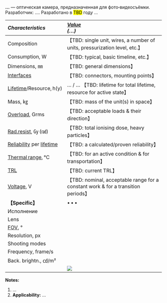 **…** — оптическая камера, предназначенная для фото‑видеосъёмки.  
Разработчик: …. Разработано в <mark>TBD</mark> году …

|*Characteristics*|*[Value](si.md)<br> (…)*|
|:--|:--|
|Composition| 【TBD: single unit, wires, a number of units, pressurization level, etc.】 |
|Consumption, W| 【TBD: typical, basic timeline, etc.】 |
|Dimensions, ㎜| 【TBD: general dimensions】 |
|[Interfaces](interface.md)| 【TBD: connectors, mounting points】 |
|[Lifetime](lifetime.md)/Resource, h(y)| … / … 【TBD: lifetime for total lifetime, resource for active state】 |
|Mass, ㎏| 【TBD: mass of the unit(s) in space】 |
|[Overload](vibration.md), Grms| 【TBD: acceptable loads & their direction】 |
|[Rad.resist](ion_rad.md), ㏉ (㎭)| 【TBD: total ionising dose, heavy particles】 |
|[Reliability](qm.md) per [lifetime](lifetime.md)| 【TBD: a calculated/proven reliability】 |
|[Thermal range](tcs.md), ℃| 【TBD: for an active condition & for transportation】 |
|[TRL](trl.md)| 【TBD: current TRL】 |
|[Voltage](sps.md), V| 【TBD: nominal, acceptable range for a constant work & for a transition periods】 |
|**【Specific】**|• • •|
|Исполнение| |
|Lens| |
|[FOV](fov.md), °| |
|Resolution, px| |
|Shooting modes| |
|Frequency, frame/s| |
|Back. brightn., ㏅/m²| |
| |[![](f/cam//_pic1_thumb.jpg)](f/cam//_pic1.jpg)|

**Notes:**

   1. …
   1. **Applicability:** …
